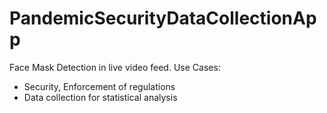 # PandemicSecurityDataCollectionApp

Face Mask Detection in live video feed.
Use Cases:
  * Security, Enforcement of regulations
  * Data collection for statistical analysis
